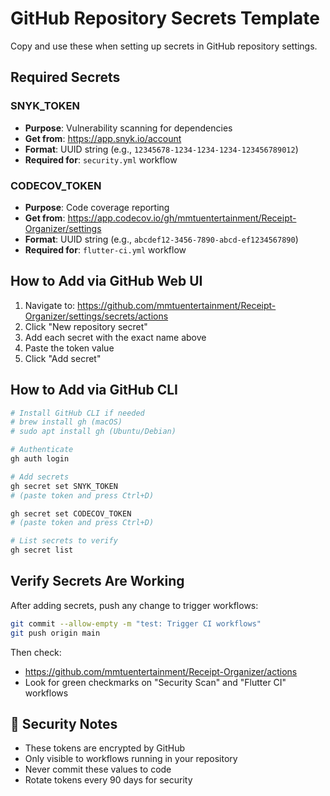 # GitHub Repository Secrets Template

Copy and use these when setting up secrets in GitHub repository settings.

## Required Secrets

### SNYK_TOKEN
- **Purpose**: Vulnerability scanning for dependencies
- **Get from**: https://app.snyk.io/account
- **Format**: UUID string (e.g., `12345678-1234-1234-1234-123456789012`)
- **Required for**: `security.yml` workflow

### CODECOV_TOKEN
- **Purpose**: Code coverage reporting
- **Get from**: https://app.codecov.io/gh/mmtuentertainment/Receipt-Organizer/settings
- **Format**: UUID string (e.g., `abcdef12-3456-7890-abcd-ef1234567890`)
- **Required for**: `flutter-ci.yml` workflow

## How to Add via GitHub Web UI

1. Navigate to: https://github.com/mmtuentertainment/Receipt-Organizer/settings/secrets/actions
2. Click "New repository secret"
3. Add each secret with the exact name above
4. Paste the token value
5. Click "Add secret"

## How to Add via GitHub CLI

```bash
# Install GitHub CLI if needed
# brew install gh (macOS)
# sudo apt install gh (Ubuntu/Debian)

# Authenticate
gh auth login

# Add secrets
gh secret set SNYK_TOKEN
# (paste token and press Ctrl+D)

gh secret set CODECOV_TOKEN
# (paste token and press Ctrl+D)

# List secrets to verify
gh secret list
```

## Verify Secrets Are Working

After adding secrets, push any change to trigger workflows:

```bash
git commit --allow-empty -m "test: Trigger CI workflows"
git push origin main
```

Then check:
- https://github.com/mmtuentertainment/Receipt-Organizer/actions
- Look for green checkmarks on "Security Scan" and "Flutter CI" workflows

## 🔐 Security Notes

- These tokens are encrypted by GitHub
- Only visible to workflows running in your repository
- Never commit these values to code
- Rotate tokens every 90 days for security